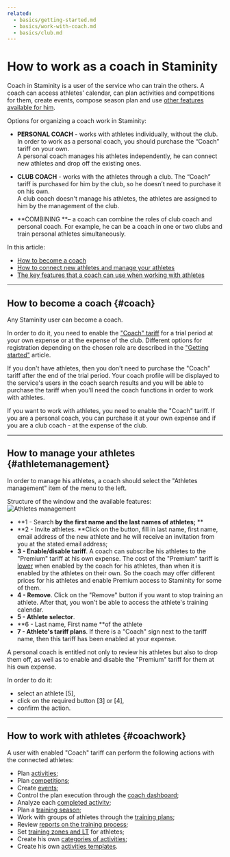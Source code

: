 ```yaml
---
related:
  - basics/getting-started.md
  - basics/work-with-coach.md
  - basics/club.md
---
```


# How to work as a coach in Staminity

Coach in Staminity is a user of the service who can train the others. A coach can access athletes’ calendar, can plan activities and competitions for them, create events, compose season plan and use [other features available for him](#coachwork).

Options for organizing a coach work in Staminity:

* **PERSONAL COACH** - works with athletes individually, without the club. In order to work as a personal coach, you should purchase the “Coach” tariff on your own.  
  A personal coach manages his athletes independently, he can connect new athletes and drop off the existing ones.

* **CLUB COACH** - works with the athletes through a club. The “Coach” tariff is purchased for him by the club, so he doesn’t need to purchase it on his own.  
  A club coach doesn't manage his athletes, the athletes are assigned to him by the management of the club.

* **COMBINING **– a coach can combine the roles of club coach and personal coach. For example, he can be a coach in one or two clubs and train personal athletes simultaneously.

In this article:

* [How to become a coach](#coach)
* [How to connect new athletes and manage your athletes](#athletemanagement)
* [The key features that a coach can use when working with athletes](#coachwork)

---

## How to become a coach {#coach}

Any Staminity user can become a coach.

In order to do it, you need to enable the ["Coach" tariff](/tariffs/Coach.md) for a trial period at your own expense or at the expense of the club. Different options for registration depending on the chosen role are described in the ["Getting started"](/basics/getting-started.md) article.

If you don't have athletes, then you don't need to purchase the "Coach" tariff after the end of the trial period. Your coach profile will be displayed to the service's users in the coach search results and you will be able to purchase the tariff when you'll need the coach functions in order to work with athletes.

If you want to work with athletes, you need to enable the "Coach" tariff. If you are a personal coach, you can purchase it at your own expense and if you are a club coach - at the expense of the club.

---

## How to manage your athletes {#athletemanagement}

In order to manage his athletes, a coach should select the "Athletes management" item of the menu to the left.

Structure of the window and the available features:  
![Athletes management](http://content.staminity.com/assets/images/_new/coach/athlete-management.png)

* **1 - Search **by the first name and the last names of athletes;** **
* **2 - Invite athletes. **Click on the button, fill in last name, first name, email address of the new athlete and he will receive an invitation from you at the stated email address; 
* **3 - Enable/disable tariff**. A coach can subscribe his athletes to the "Premium" tariff at his own expense. The cost of the "Premium" tariff is [lower](/tariffs/Coach.md) when enabled by the coach for his athletes, than when it is enabled by the athletes on their own. So the coach may offer different prices for his athletes and enable Premium access to Staminity for some of them.   
* **4 - Remove**. Click on the "Remove" button if you want to stop training an athlete. After that, you won't be able to access the athlete's training calendar. 
* **5 - Athlete selector**. 
* **6 - Last name, First name **of the athlete 
* **7 - Athlete's tariff plans**. If there is a "Coach" sign next to the tariff name, then this tariff has been enabled at your expense. 

A personal coach is entitled not only to review his athletes but also to drop them off, as well as to enable and disable the "Premium" tariff for them at his own expense.

In order to do it:

* select an athlete \[5\],
* click on the required button \[3\] or \[4\],
* confirm the action.

---

## How to work with athletes {#coachwork}

A user with enabled "Coach" tariff can perform the following actions with the connected athletes:

* Plan [activities](/basics/create-plan-activity.md);
* Plan [competitions](/basics/competition.md);
* Create [events](/basics/create-record.md); 
* Control the plan execution through the [coach dashboard](/basics/coach-dashboard.md);
* Analyze each [completed activity](/basics/analyse-detailed-activity.md);
* Plan a [training season](/basics/season-plan.md);
* Work with groups of athletes through the [training plans](/basics/training-plan.md);
* Review [reports on the training process](/basics/analytics.md);
* Set [training zones and LT](/basics/getting-started.md#trainingzones) for athletes;
* Create his own [categories of activities](/basics/categories.md);
* Create his own [activities templates](/basics/templates.md).



